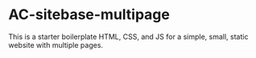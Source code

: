 # AC-sitebase-multipage
This is a starter boilerplate HTML, CSS, and JS for a simple, small, static website with multiple pages.
